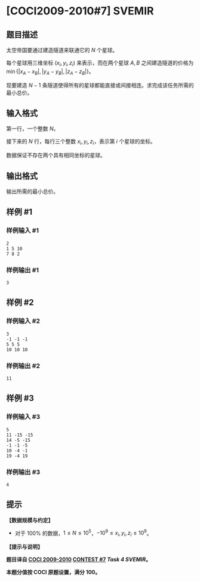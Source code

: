 # [COCI2009-2010#7] SVEMIR

## 题目描述

太空帝国要通过建造隧道来联通它的 $N$ 个星球。

每个星球用三维坐标 $(x_i,y_i,z_i)$ 来表示，而在两个星球 $A,B$ 之间建造隧道的价格为 $\min\{|x_A-x_B|,|y_A-y_B|,|z_A-z_B|\}$。

现要建造 $N-1$ 条隧道使得所有的星球都能直接或间接相连。求完成该任务所需的最小总价。

## 输入格式

第一行，一个整数 $N$。

接下来的 $N$ 行，每行三个整数 $x_i,y_i,z_i$，表示第 $i$ 个星球的坐标。

数据保证不存在两个具有相同坐标的星球。

## 输出格式

输出所需的最小总价。

## 样例 #1

### 样例输入 #1
```
2
1 5 10
7 8 2
```

### 样例输出 #1

```
3
```

## 样例 #2

### 样例输入 #2
```
3
-1 -1 -1
5 5 5
10 10 10
```

### 样例输出 #2

```
11
```

## 样例 #3

### 样例输入 #3
```
5
11 -15 -15
14 -5 -15
-1 -1 -5
10 -4 -1
19 -4 19
```

### 样例输出 #3

```
4
```

## 提示

**【数据规模与约定】**

- 对于 $100\%$ 的数据，$1 \le N \le 10^5$，$-10^9 \le x_i,y_i,z_i \le 10^9$。

**【提示与说明】**

**题目译自 [COCI 2009-2010](https://hsin.hr/coci/archive/2009_2010/) [CONTEST #7](https://hsin.hr/coci/archive/2009_2010/contest7_tasks.pdf) _Task 4 SVEMIR_。**

**本题分值按 COCI 原题设置，满分 $100$。**
